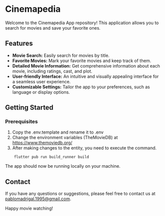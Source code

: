 # Cinemapedia

Welcome to the Cinemapedia App repository! This application allows you to search for movies and save your favorite ones. 

## Features

- **Movie Search:** Easily search for movies by title.
- **Favorite Movies:** Mark your favorite movies and keep track of them.
- **Detailed Movie Information:** Get comprehensive information about each movie, including ratings, cast, and plot.
- **User-friendly Interface:** An intuitive and visually appealing interface for a seamless user experience.
- **Customizable Settings:** Tailor the app to your preferences, such as language or display options.

## Getting Started

### Prerequisites

1. Copy the .env.template and rename it to .env
2. Change the environment variables (TheMovieDB) at https://www.themoviedb.org/
3. After making changes to the entity, you need to execute the command.
```
    flutter pub run build_runner build
```

The app should now be running locally on your machine.

## Contact
If you have any questions or suggestions, please feel free to contact us at pablomadrigal.1995@gmail.com.

Happy movie watching!